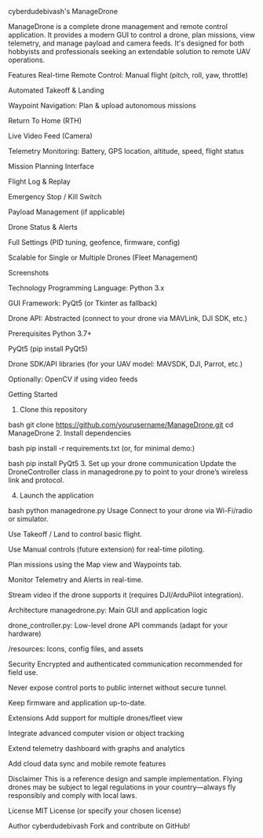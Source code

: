 cyberdudebivash's ManageDrone

ManageDrone is a complete drone management and remote control application. It provides a modern GUI to control a drone, plan missions, view telemetry, and manage payload and camera feeds. It's designed for both hobbyists and professionals seeking an extendable solution to remote UAV operations.

Features
Real-time Remote Control: Manual flight (pitch, roll, yaw, throttle)

Automated Takeoff & Landing

Waypoint Navigation: Plan & upload autonomous missions

Return To Home (RTH)

Live Video Feed (Camera)

Telemetry Monitoring: Battery, GPS location, altitude, speed, flight status

Mission Planning Interface

Flight Log & Replay

Emergency Stop / Kill Switch

Payload Management (if applicable)

Drone Status & Alerts

Full Settings (PID tuning, geofence, firmware, config)

Scalable for Single or Multiple Drones (Fleet Management)

Screenshots
<!-- Add screenshots of the app’s main dashboard, map view, telemetry, etc. -->
Technology
Programming Language: Python 3.x

GUI Framework: PyQt5 (or Tkinter as fallback)

Drone API: Abstracted (connect to your drone via MAVLink, DJI SDK, etc.)

Prerequisites
Python 3.7+

PyQt5 (pip install PyQt5)

Drone SDK/API libraries (for your UAV model: MAVSDK, DJI, Parrot, etc.)

Optionally: OpenCV if using video feeds

Getting Started
1. Clone this repository

bash
git clone https://github.com/yourusername/ManageDrone.git
cd ManageDrone
2. Install dependencies

bash
pip install -r requirements.txt
(or, for minimal demo:)

bash
pip install PyQt5
3. Set up your drone communication
Update the DroneController class in managedrone.py to point to your drone’s wireless link and protocol.

4. Launch the application

bash
python managedrone.py
Usage
Connect to your drone via Wi-Fi/radio or simulator.

Use Takeoff / Land to control basic flight.

Use Manual controls (future extension) for real-time piloting.

Plan missions using the Map view and Waypoints tab.

Monitor Telemetry and Alerts in real-time.

Stream video if the drone supports it (requires DJI/ArduPilot integration).

Architecture
managedrone.py: Main GUI and application logic

drone_controller.py: Low-level drone API commands (adapt for your hardware)

/resources: Icons, config files, and assets

Security
Encrypted and authenticated communication recommended for field use.

Never expose control ports to public internet without secure tunnel.

Keep firmware and application up-to-date.

Extensions
Add support for multiple drones/fleet view

Integrate advanced computer vision or object tracking

Extend telemetry dashboard with graphs and analytics

Add cloud data sync and mobile remote features

Disclaimer
This is a reference design and sample implementation. Flying drones may be subject to legal regulations in your country—always fly responsibly and comply with local laws.

License
MIT License (or specify your chosen license)

Author
cyberdudebivash
Fork and contribute on GitHub!